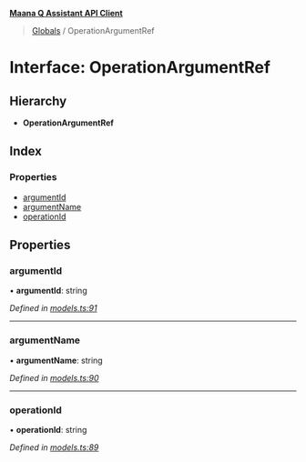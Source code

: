 **[Maana Q Assistant API Client](../README.md)**

> [Globals](../README.md) / OperationArgumentRef

# Interface: OperationArgumentRef

## Hierarchy

* **OperationArgumentRef**

## Index

### Properties

* [argumentId](operationargumentref.md#argumentid)
* [argumentName](operationargumentref.md#argumentname)
* [operationId](operationargumentref.md#operationid)

## Properties

### argumentId

•  **argumentId**: string

*Defined in [models.ts:91](https://github.com/maana-io/q-assistant-client/blob/develop/src/models.ts#L91)*

___

### argumentName

•  **argumentName**: string

*Defined in [models.ts:90](https://github.com/maana-io/q-assistant-client/blob/develop/src/models.ts#L90)*

___

### operationId

•  **operationId**: string

*Defined in [models.ts:89](https://github.com/maana-io/q-assistant-client/blob/develop/src/models.ts#L89)*
